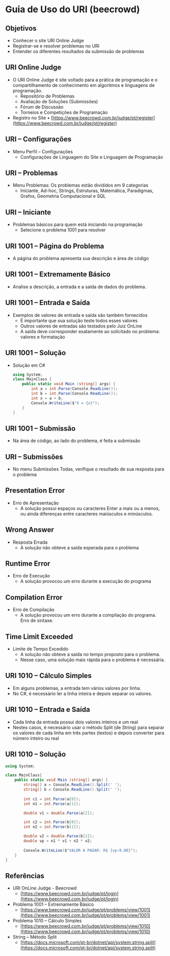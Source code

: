# Guia de Uso do URI (beecrowd)

## Objetivos

- Conhecer o site URI Online Judge
- Registrar-se e resolver problemas no URI
- Entender os diferentes resultados da submissão de problemas

## URI Online Judge

- O URI Online Judge é site voltado para a prática de programação e o compartilhamento de conhecimento em algoritmos e linguagens de programação.
    - Repositório de Problemas
    - Avaliação de Soluções (Submissões)
    - Fórum de Discussão
    - Torneios e Competições de Programação
- Registro no Site
• [https://www.beecrowd.com.br/judge/pt/register](https://www.beecrowd.com.br/judge/pt/register)

## URI – Configurações

- Menu Perfil – Configurações
    - Configurações de Linguagem do Site e Linguagem de Programação

## URI – Problemas

- Menu Problemas: Os problemas estão divididos em 9 categorias
    - Iniciante, Ad-hoc, Strings, Estruturas, Matemática, Paradigmas, Grafos, Geometria Computacional e SQL

## URI – Iniciante

- Problemas básicos para quem está iniciando na programação
    - Selecione o problema 1001 para resolver

## URI 1001 – Página do Problema

- A página do problema apresenta sua descrição e área de código

## URI 1001 – Extremamente Básico

- Analise a descrição, a entrada e a saída de dados do problema.

## URI 1001 – Entrada e Saída

- Exemplos de valores de entrada e saída são também fornecidos
    - É importante que sua solução teste todos esses valores
    - Outros valores de entradas são testados pelo Juiz OnLine
    - A saída deve corresponder exatamente ao solicitado no problema: valores
    e formatação

## URI 1001 – Solução

- Solução em C#
    
    ```csharp
    using System;
    class MainClass {
        public static void Main (string[] args) {
            int a = int.Parse(Console.ReadLine());
            int b = int.Parse(Console.ReadLine());
            int x = a + b;
            Console.WriteLine($"X = {x}");
        }
    }
    ```
    

## URI 1001 – Submissão

- Na área de código, ao lado do problema, é feita a submissão

## URI – Submissões

- No menu Submissões Todas, verifique o resultado de sua resposta para o problema

## Presentation Error

- Erro de Apresentação
    - A solução possui espaços ou caracteres Enter a mais ou a menos, ou ainda diferenças entre caracteres maiúsculos e minúsculos.

## Wrong Answer

- Resposta Errada
    - A solução não obteve a saída esperada para o problema

## Runtime Error

- Erro de Execução
    - A solução provocou um erro durante a execução do programa

## Compilation Error

- Erro de Compilação
    - A solução provocou um erro durante a compilação do programa. Erro de sintaxe.

## Time Limit Exceeded

- Limite de Tempo Excedido
    - A solução não obteve a saída no tempo proposto para o problema.
    - Nesse caso, uma solução mais rápida para o problema é necessária.

## URI 1010 – Cálculo Simples

- Em alguns problemas, a entrada tem vários valores por linha.
- No C#, é necessário ler a linha inteira e depois separar os valores.

## URI 1010 – Entrada e Saída

- Cada linha da entrada possui dois valores inteiros e um real
- Nestes casos, é necessário usar o método Split (de String) para separar os valores de cada linha em três partes (textos) e depois converter para número inteiro ou real

## URI 1010 – Solução

```csharp
using System;

class MainClass{
    public static void Main (string[] args) {
        string[] a = Console.ReadLine().Split(' ');
        string[] b = Console.ReadLine().Split(' ');
        
        int c1 = int.Parse(a[0]); 
        int n1 = int.Parse(a[1]);

        double v1 = double.Parse(a[2]);

        int c2 = int.Parse(b[0]);
        int n2 = int.Parse(b[1]);

        double v2 = double.Parse(b[2]);
        double vp = n1 * v1 + n2 * v2;
        
        Console.WriteLine($"VALOR A PAGAR: R$ {vp:0.00}");
    }
}
```

## Referências

- URI OnLine Judge - Beecrowd
    - [https://www.beecrowd.com.br/judge/pt/login](https://www.beecrowd.com.br/judge/pt/login)
- Problema 1001 – Extremamente Básico
    - [https://www.beecrowd.com.br/judge/pt/problems/view/1001](https://www.beecrowd.com.br/judge/pt/problems/view/1001)
- Problema 1010 – Cálculo Simples
    - [https://www.beecrowd.com.br/judge/pt/problems/view/1010](https://www.beecrowd.com.br/judge/pt/problems/view/1010)
- String – Método Split
    - [https://docs.microsoft.com/pt-br/dotnet/api/system.string.split](https://docs.microsoft.com/pt-br/dotnet/api/system.string.split)